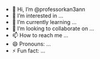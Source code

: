 - 👋 Hi, I’m @professorkan3ann
- 👀 I’m interested in ...
- 🌱 I’m currently learning ...
- 💞️ I’m looking to collaborate on ...
- 📫 How to reach me ...
- 😄 Pronouns: ...
- ⚡ Fun fact: ...

<!---
professorkan3ann/professorkan3ann is a ✨ special ✨ repository because its `README.md` (this file) appears on your GitHub profile.
You can click the Preview link to take a look at your changes.
--->
